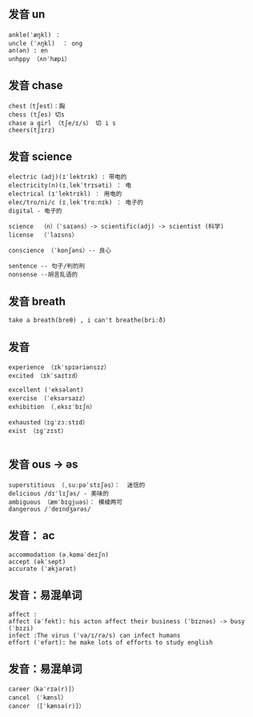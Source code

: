 
## 发音 un
```
ankle(ˈæŋkl) ： 
uncle (ˈʌŋkl)  ： ong
an(ən) : en 
unhppy （ʌnˈhæpi）
```

## 发音 chase
```
chest（tʃest）：胸
chess (tʃes) 切s
chase a girl （tʃe/ɪ/s） 切 i s
cheers(tʃɪrz)  
```

## 发音 science
```
electric (adj)(ɪˈlektrɪk) : 带电的
electricity(n)(ɪˌlekˈtrɪsəti) ： 电
electrical (ɪˈlektrɪkl) ： 用电的
elec/tro/ni/c (ɪˌlekˈtrɑːnɪk) ： 电子的 
digital - 电子的

science  （n）（ˈsaɪəns）-> scientific(adj) -> scientist (科学)
license  （ˈlaɪsns）

conscience （ˈkɒnʃəns）-- 良心

sentence -- 句子/判的刑
nonsense --胡言乱语的

```


## 发音 breath
```
take a breath(breθ) , i can't breathe(briːð)
```


## 发音
```
experience （ɪkˈspɪəriənsɪz）
excited （ɪkˈsaɪtɪd）

excellent (ˈeksələnt)
exercise （ˈeksərsaɪz）
exhibition （ˌeksɪˈbɪʃn）

exhausted（ɪɡˈzɔːstɪd）
exist （ɪɡˈzɪst）


```

## 发音 ous -> əs
```
superstitious （ˌsuːpəˈstɪʃəs）：  迷信的
delicious /dɪˈlɪʃəs/ - 美味的
ambiguous （æmˈbɪɡjuəs）： 模棱两可
dangerous /ˈdeɪndʒərəs/ 

```

## 发音： ac
```
accommodation (əˌkɒməˈdeɪʃn)
accept (əkˈsept)
accurate (ˈækjərət)
```

##  发音：易混单词
```
affect :
affect (əˈfekt): his acton affect their business (ˈbɪznəs) -> busy (ˈbɪzi)
infect :The virus (ˈva/ɪ/rə/s) can infect humans
effort (ˈefərt): he make lots of efforts to study english
```

##  发音：易混单词
```
career（kəˈrɪə(r)]）
cancel （ˈkænsl）
cancer （[ˈkænsə(r)]）
```






